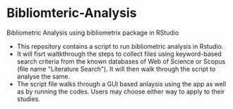 # Bibliomteric-Analysis
Bibliometric Analysis using bibliometrix package in RStudio
- This repository contains a script to run bibliometric analysis in Rstudio. 
- It will fisrt waltkthrough the steps to collect files using keyword-based search criteria from the known databases of Web of Science or Scopus (file name "Literature Search"). It will then walk through the script to analyse the same.
- The script file walks through a GUI based anlaysis using the app as well as by running the codes. Users may choose either way to apply to their studies.
